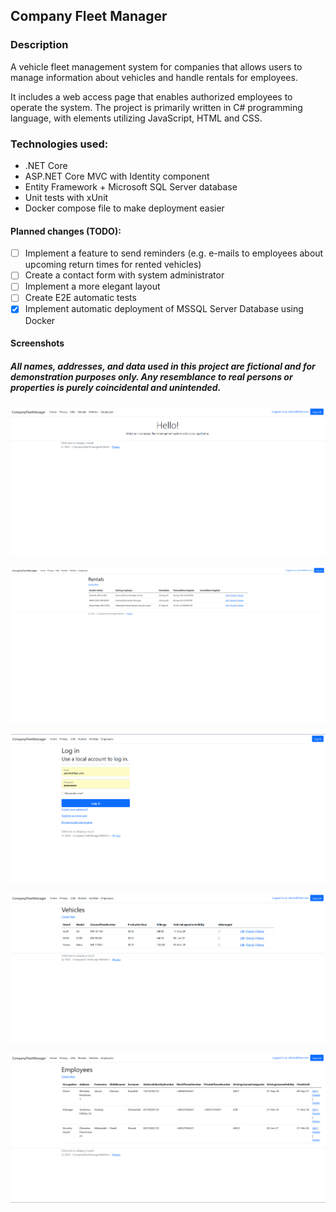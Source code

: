## Company Fleet Manager

### Description

A vehicle fleet management system for companies that allows users to manage information about vehicles and handle rentals for employees. 

It includes a web access page that enables authorized employees to operate the system. The project is primarily written in C# programming language, with elements utilizing JavaScript, HTML and CSS. 

### Technologies used:
- .NET Core
- ASP.NET Core MVC with Identity component
- Entity Framework + Microsoft SQL Server database
- Unit tests with xUnit
- Docker compose file to make deployment easier

#### Planned changes (TODO):
- [ ] Implement a feature to send reminders (e.g. e-mails to employees about upcoming return times for rented vehicles)
- [ ] Create a contact form with system administrator
- [ ] Implement a more elegant layout
- [ ] Create E2E automatic tests
- [x] Implement automatic deployment of MSSQL Server Database using Docker

#### Screenshots  

##### All names, addresses, and data used in this project are fictional and for demonstration purposes only. Any resemblance to real persons or properties is purely coincidental and unintended.


![Screenshot 1 - Home](/res/home.png?raw=true "Home")  

![Screenshot 2 - Rentals](/res/rentals.png?raw=true "Rentals")

![Screenshot 3 - Login](/res/login.png?raw=true "Login")  

![Screenshot 4 - Vehicles](/res/vehicles.png?raw=true "Vehicles")  

![Screenshot 5 - Employees](/res/employees.png?raw=true "Employees")

